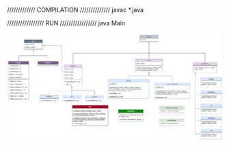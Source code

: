 ///////////// COMPILATION ////////////// 
javac *.java

///////////////// RUN ///////////////// 
java Main

<img src="uml.png" alt="UML diagram" title="UML diagram">
